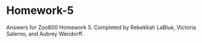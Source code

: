 # Homework-5
Answers for Zoo800 Homework 5. Completed by Rebekkah LaBlue, Victoria Salerno, and Aubrey Wendorff.
